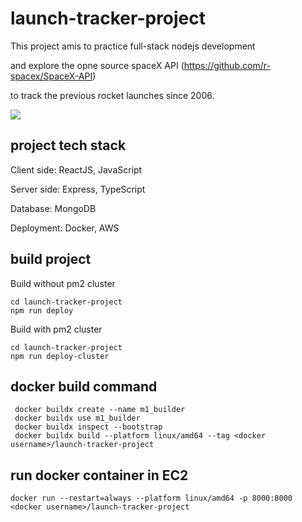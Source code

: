 # launch-tracker-project

This project amis to practice full-stack nodejs development

and explore the opne source spaceX API (https://github.com/r-spacex/SpaceX-API)

to track the previous rocket launches since 2006.

<img src="https://camo.githubusercontent.com/2a2dfb8b139de852f33a0a268fad5a1bf5ed32b459f3193fe296a26eb9a54e4d/68747470733a2f2f6c6976652e737461746963666c69636b722e636f6d2f36353533352f34393138353134393132325f333766356335326534335f6b2e6a7067"/>

## project tech stack
Client side: ReactJS, JavaScript

Server side: Express, TypeScript

Database: MongoDB

Deployment: Docker, AWS

## build project
Build without pm2 cluster

```
cd launch-tracker-project
npm run deploy
```

Build with pm2 cluster

```
cd launch-tracker-project
npm run deploy-cluster
```

## docker build command
```
 docker buildx create --name m1_builder
 docker buildx use m1_builder 
 docker buildx inspect --bootstrap
 docker buildx build --platform linux/amd64 --tag <docker username>/launch-tracker-project
```

## run docker container in EC2
```
docker run --restart=always --platform linux/amd64 -p 8000:8000 <docker username>/launch-tracker-project
```
